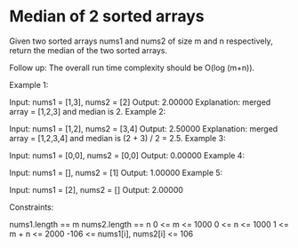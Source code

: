 # Median of 2 sorted arrays

Given two sorted arrays nums1 and nums2 of size m and n respectively, return the median of the two sorted arrays.

Follow up: The overall run time complexity should be O(log (m+n)).

Example 1:

Input: nums1 = [1,3], nums2 = [2]
Output: 2.00000 Explanation: merged array = [1,2,3] and median is 2. Example 2:

Input: nums1 = [1,2], nums2 = [3,4]
Output: 2.50000 Explanation: merged array = [1,2,3,4] and median is (2 + 3) / 2 = 2.5. Example 3:

Input: nums1 = [0,0], nums2 = [0,0]
Output: 0.00000 Example 4:

Input: nums1 = [], nums2 = [1]
Output: 1.00000 Example 5:

Input: nums1 = [2], nums2 = []
Output: 2.00000

Constraints:

nums1.length == m nums2.length == n 0 <= m <= 1000 0 <= n <= 1000 1 <= m + n <= 2000 -106 <= nums1[i], nums2[i] <= 106
